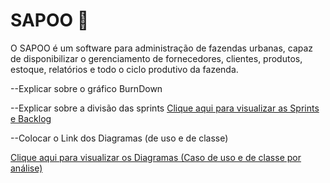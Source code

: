 # SAPOO 🐸
O SAPOO é um software para administração de fazendas urbanas, capaz de disponibilizar o gerenciamento de fornecedores, clientes, produtos, estoque, relatórios e todo o ciclo produtivo da fazenda. 

--Explicar sobre o gráfico BurnDown

--Explicar sobre a divisão das sprints
[Clique aqui para visualizar as Sprints e Backlog](https://github.com/Mateus03Miranda/ADS_PIM_TerceiroSemestre/tree/main/SCRUM)

--Colocar o Link dos Diagramas (de uso e de classe)

[Clique aqui para visualizar os Diagramas (Caso de uso e de classe por análise)](https://github.com/Mateus03Miranda/ADS_PIM_TerceiroSemestre/tree/main/Diagramas)
